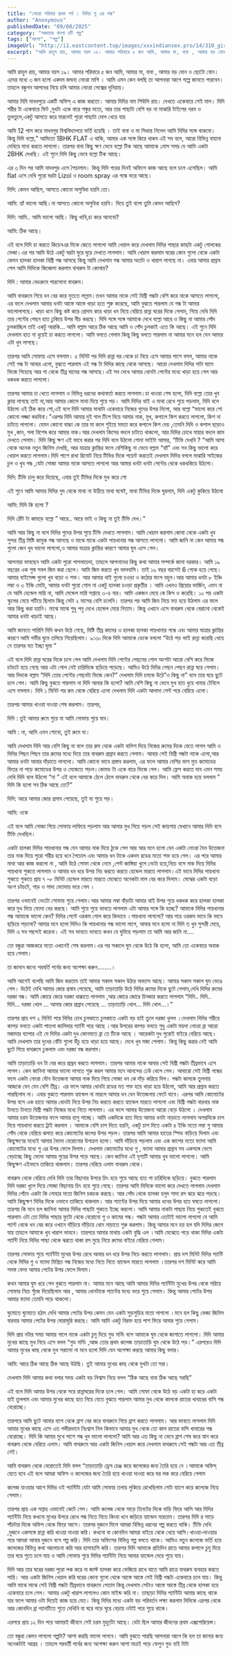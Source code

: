 ```yaml
---
title: "নোংরা পরিবার প্রথম পর্ব : দিদির গু এর গন্ধ"
author: "Anonymous"
publishedDate: "09/08/2025"
category: "অজাচার বাংলা চটি গল্প"
tags: ["বাংলা", "গল্প"]
imageUrl: "http://i1.eastcontent.top/images/xxxindiansex.pro/14/310_girlfriends.jpg"
excerpt: "আমি রাহুল রায়, আমার বয়স ১৯। আমার পরিবারে ৫ জন আমি, আমার মা, বাবা , আমার বড় বোন ও ছোটো বোন। এদের মধ্যে ৩ জন হলো একদম জঘন্য নোংরা মাগি । আমি এমন কেন বলছি তা আপনারা আগে গল্পে জানতে পারবেন। তাহলে বন্ধু..."
---
```


আমি রাহুল রায়, আমার বয়স ১৯। আমার পরিবারে ৫ জন আমি, আমার মা, বাবা , আমার বড় বোন ও ছোটো বোন। এদের মধ্যে ৩ জন হলো একদম জঘন্য নোংরা মাগি । আমি এমন কেন বলছি তা আপনারা আগে গল্পে জানতে পারবেন। তাহলে বন্ধুগন আপদের নিয়ে চলি আমার নোংরা সেক্সের দুনিয়ায়।


আমার দিদি মাধবপুরে একটি অফিস্ এ কাজ করতো। আমার দিদির নাম শিউলি রায়। দেখতে একেবারে সেই মাল। দিদি শরীর টা একেবারে ফিট ,দুধটা একে বারে শঙ্কুর মতো, আর তার পাছাটা বেশি বড় না মাঝারি টাইপের নরম ও তুলতুলে,একটু আসতে করে মারলেই পুরো পাছাটা দোল খেয়ে যায়


আমি 12 পাস করে মাধবপুর বিশ্ববিদ্যালয়ে ভর্তি হয়েছি । তাই বাবা ও মা সিধান্ত নিলেন আমি দিদির সঙ্গে থাকবো। কিন্তু দিদি বল্লো,” আমিতো 1BHK FLAT এ থাকি, আমার এক সঙ্গে কিরে থাকব এই সব বলে, আরো বিভিন্ন বাহানা দেখিয়ে মানা করতে লাগলো। তারপর বাবা কিছু ক্ষণ ভেবে বল্লো টিক আছে আমাকে ১মাস সময় দে আমি একটা 2BHK দেখছি। এই শুনে দিদি কিছু ভেবে বল্লো টিক আছে।


এর ৩ দিন পর আমি যাদবপুর এসে পৈচালাম। কিন্তু দিদি পরের দিনই অফিসে কাজ আছে বলে চলে এসেছিল। আমি flat এসে দেখি পুরো ঘরটা Lizol ও room spray এর গন্ধে ভরে আছে।

দিদি: কেমন আছিস, আসতে কোনো অসুবিধা হয়নি তো।

আমি: হ্যাঁ ভালো আছি।না আসতে কোনো অসুবিধা হয়নি। দিয়ে তুই বলো তুমি কেমন আছিস?

দিদি: আমি.. আমি ভালো আছি। কিছু খাবি,চা করে আনবো?

আমি: ঠিক আছে।

এই বলে দিদি চা করতে কিচেনএর দিকে জেতে লাগলো আমি খেয়াল করে দেখলাম দিদির পাছার কাছটা একটু গোলকের ভেজা।এর পর আমি উঠে একটু ঘরটা ঘুরে ঘুরে দেখতে লাগলাম। আমি খেয়াল করলাম ঘরের কোন গুলো থেকে একটা কেমন হালকা হালকা বিশ্রী গন্ধ আসছে কিন্তু আমি দেখলাম গন্ধ আমার অতটা ও খারাপ লাগছে না। এবার আমার প্রস্রাব পেল আমি দিদিকে জিজ্ঞেসা করলাম বাথরুম টা কোথায়?

দিদি : আমার বেডরুমে পারসোনা বাথরুম।

আমি বাথরুমে গিয়ে ধন বের করে মুততে লাগ্লাম।তখন আমার নাকে সেই বিশ্রী গন্ধটা বেশি করে নাকে আসতে লাগলো, এর ফলে দেখলাম আমার ধনটা আস্তে আস্তে খাড়া হতে শুরু করেছে, আমি বুঝতে পারলাম যে গন্ধ টা আমার ভালোলাগছে। খাড়া ধনে কিছু কষ্ট করে প্রেসাব করে খাড়া ধন নিয়ে বেরিয়ে রান্না ঘরের দিকে গেলাম, গিয়ে দেখি দিদি তার পেন্টের পেছন হাত ঢুকিয়ে উপর নীচ করছে। দিদি সঙ্গে সঙ্গে আমাকে দেখে বল্লো আরে ও কিছু না আমার পোঁদ চুলকাচ্ছিল তাই একটু আরকি… আমি বল্লাম আরে ঠিক আছে আমি ও পোঁদ চুলকাই এতে কি আছে। এই শুনে দিদি দেখলাম হাত না ধুয়েই চা করতে লাগলো। আমি বলতে গেলাম কিন্তু কিছু বলতে পারলাম না আমার মনে হল যেন আমার এটা খুব লাগছে।

তারপর আমি সোফায় এসে বসলাম। ৫ মিনিট পর দিদি রান্না ঘর থেকে চা নিয়ে এসে আমার পাশে বসল, আমার নাকে সেই গন্ধ টা আবার এলো, বুঝতে পারলাম এই গন্ধ টা দিদির কাছে থেকে আসছে। আরো দেখলাম দিদির গাটা ঘামে ভিজে গিয়েছে আর গা থেকে তীব্র ঘামের গন্ধ আসছে।এই সব দেখে আমার ধোনটা পেন্টের মধ্যে খাড়া হয়ে গেল আর ধকধক করতে লাগলো।

তারপর আমার চা খেতে লাগলাম ও বিভিন্ন ধরনের কথাবার্তা করতে লাগলাম।চা খাওয়া শেষ হলো, দিদি বল্লো তোর খুব ক্লান্ত লাগছে তাই না,আয় আমার কোলে মাথা দিয়ে শুয়ে পড়। আমি দিদির থাই এ মাথা রেখে শুয়ে পড়লাম, দিদি বলে উঠলো এই ঠিক করে শো,এই বলে দিদি আমার মাথাটা একেবারে নিজের গুদের উপর নিলো, আর বল্লো “ভালো করে শো কোনো লজ্জা করবিনা।”এরপর দিদি আমার দুই গাল টিপে দিয়ে আমার নাক, মুখ, কপালে কিশ করতে লাগলো, কিশ না চাটতে লাগলো। যেমন কোনো বাচ্চা কে তার মা কলে শুইয়ে মমতা করে কপালে কিশ দেয় ,তেমনি দিদি ও কপাল ছাড়াও মুখ ,কান, গলা বিশেষ করে আমার নাক।আর দেখলাম কিসের বদলে চাটতে থাকলো, আর দিদির চোখে মায়ার বদলে কাম দেখতে পেলাম। দিদি কিছু ক্ষণ এই ভাবে করার পর দিদি বলে উঠলো শোনা ভাইটা আমার, “টিভি দেখবি ? “আমি আসা থেকে অনেক নতুন জিনিস দেখছি, আর যাত্রার ক্লান্তির ফলে বেশিকিছু না ভেবে বল্লাম “হ্যাঁ” এবং সব কিছু ভালো করে খেয়াল করতে লাগলাম।দিদি পাশে রাখা রিমোট নিয়ে টিভির দিকে পয়েন্ট করতেই দেখলাম দিদির বগলে মাঝারি সাইজের চুল ও খুব গন্ধ ,যেটা সোজা আমার নাকে আসতে লাগলো আর আমার ধনটা ধনটা পেন্টের থেকে ধকধকিয়ে উঠলো।

দিদি: টিভি চালু করে দিয়েছে, এবার তুই টিভির দিকে মুখ করে শো

এই শুনে আমি আমার দিদির গুদ থেকে মাথা না উঠিয়ে মাথা ঘষেই, মাথা টিভির দিকে ঘুরলাম, দিদি একটু কুকিয়ে উঠলো

আমি: দিদি কি হলো ?

দিদি ঠোঁট টা কামড়ে বল্লো ” আরে.. আরে ভাই ও কিছু না তুই টিভি দেখ।”

আমি আর কিছু না বলে দিদির গুদের উপর শুয়ে টিভি দেখতে লাগলাম। আমি খেয়াল করলাম কোথা থেকে একটা খুব সুন্দর তীব্র মিষ্টি কামুক গন্ধ আসছে ও মাঝে মাঝে একটা পায়খানার গন্ধ আসতে লাগলো। আমি জানি না কেন আমার গন্ধ গুলো জেন খুব ভালো লাগলো,ও আমার যাত্রার ক্লান্তির কারণে আমার ঘুম এসে গেল।


আপনারা ভাবছেন আমি একটা পুরো পাগলাচেদা, তাহলে আপনাদের কিছু কথা আমার সম্পর্কে জানা দরকার। আমি ১৯ বছরের এক শুস্ত সবল জিম করা ছেলে। আমি জিম করতে খুব ভালবাসি। তাই ১৯ বছর বয়সেই 6 প্যেক হয়ে গেছে। আমার বাইসেপ্স গুলো খুব বড়ো ও শক্ত। আর আমার থাই গুলো চওড়া ও কঠোর মাংস বহুল।আর আমার ধনটা ৮ ইঞ্চি লম্বা ও ৩ ইঞ্চি মোটা, আমার ধনটা পুরো গোল না একটু হালকা চওড়া প্রকৃতীর । আমি এখনও প্রিয়োর‌ ভার্জিন, এমন না যে আমি হেন্ডেল মারি না, আমি মেন্ডেল মারি সপ্তাহে ৩-৪ বার। আমি একজন মেয়ে কে কিস ও করেছি। ১০ পর একটা স্কুলের মেয়ে পটিয়ে ছিলাম কিন্তু সেটা ২ মাসের বেশি চলেনি। তারপর পর আমি জিম নিয়ে মত্ত হয়ে উঠলাম এর ফলে আর কিছু করা হয়নি। মাঝে মাঝে শুধু পনু দেখে হেন্ডেল মেরে নিতাম। কিন্তু এখানে এসে বাথরুম থেকে বেরানো থেকেই আমার ধনটা খাড়াই আছে।

আমি জানতে পারিনি দিদি কখন উঠে গেছে, মিষ্টি তীব্র কামের ও হালকা হালকা পায়খানার গন্ধে এবং আমার যাত্রার ক্লান্তির কারণে আমি গভীর ঘুমে তলিয়ে গিয়েছিলাম। ৯:৩০ দিকে দিদি আমাকে ডেকে বললো “উঠে পড় ভাই রান্না করেছি খেয়ে নে তারপর যত ইচ্ছা ঘুমা ”

এই বলে দিদি রান্না ঘরের দিকে চলে গেল আমি দেখলাম দিদি পেন্টের পেছনের গোল অংশটা আরো বেশি করে ভিজে চটচটে হয়ে গেছে আর এটা গোল নেই চারিদিকে ছড়িয়ে পড়েছে। আমিও উঠে দিদির পেছন পেছন রান্না ঘরে গেলাম। আর দিদকে বল্লাম “দিদি তোর পেন্টের পেছনটা ভিজে কেন?” দেখলাম দিদি চমকে উঠে”ও কিছু না” বলে তার ঘরে ছুটে চলে গেল। আমি কিছু বুঝতে পারলাম না দিদি আবার কি হলো? আমি বেশি কিছু না ভেবে মুখ হাত ধুয়ে খাবার টেবিলে এসে বসলাম। দিদি ১ মিনিট পর রুম থেকে বেরিয়ে এলো দেখলাম দিদি একটা আলাদা পেন্ট পরে বেরিয়ে এলো।

তারপর আমার খাওয়া দাওয়া শেষ করলাম। তারপর,

দিদি : তুই আমার রুমে শুয়ে যা আমি সোফায় শুয়ে যাব।

আমি : না, আমি এমন শোবো, তুই রুমে যা।

আমি দেখলাম দিদি আর বেশি কিছু না বলে তার রুম থেকে একটা বালিশ দিয়ে নিজের রুমের দিকে যেতে লাগল আমি ও দিদির পিছন পিছন তার রুমের মধ্যে দিয়ে তার বাথরুম প্রস্রাব করতে গেলাম। আবার সেই বিশ্রী গন্ধটা নাকে এলো,আর আমার ধনটা আবার দাঁড়াতে লাগলো। আমি কোনো ভাবে প্রস্তাব করলাম, এর ফলে আমার বেশির ভাগ মুত কমোডের ভিতর না পড়ে কমোডের উপর ও মেজেতে পড়ল।কোমড টা একে বারে ভিজে গেল। আমি ফ্লেস করতে যাব এমন সময় দেখি দিদি বলে উঠলো “না ” এই বলে আমাকে ঠেলে ঠেলে বাথরুম থেকে বের করে দিল। আমি অবাক হয়ে বললাম ” দিদি কি হলো সব ঠিক আছে তো?”

দিদি: আরে আমার জোর প্রসাব পেয়েছে, তুই যা শুয়ে পড়।

আমি: ওকে

এই বলে আমি সোজা গিয়ে সোফায় লাফিয়ে পড়লাম আর আমার মুখ গিয়ে পড়ল সেই জায়গায় যেখানে আমার দিদি বসে টিভি দেখছিল।

একটা হালকা দিদির পায়খানার গন্ধ যেন আমার নাক দিয়ে ঠুকে গেল আর আর মনে হলো যেন একটা নোংরা যৈন উত্তেজনা তার নাক দিয়ে পুরো শরীর হয়ে ধনে পৈচোল এবং আমার ধন টাকে একদম রডের মতো শক্ত হয়ে গেল। এর পরে আমার মাথা আর কাজ করলো না , আমি উঠে সোফা থেকে নেমে ,পেন্ট জাঙ্গিয়া খুলে নেংটা হয়ে,নিচে বসে নাক দিয়ে দিদির পায়খানা শুকতে লাগলাম ও আমার ধন ধরে উপর নিচ করতে করতে হেন্ডেল মারতে লাগলাম।এই ভাবে দিদির পায়খানা শুকতে শুকতে প্রায় ৭ -৮ মিনিট হেন্ডেল মারতে মারতে মেঝেতে অনেকটা মাল বের করে দিলাম। মেঝের একটা বড়ো অংশ চটচটে, গাড় ও সাদা ফ্যোদায় ভরে গেল ।


তারপর ওভাবেই নেংটো সোফায় শুয়ে গেলাম।আর আমার লম্বা বাঁড়াটা আমার থাই উপর শুয়ে ধকধক করে হালকা হালকা করে মুখ দিয়ে ফ্যেদা বের করছে। আমি শুয়ে শুয়ে ভাবতে লাগলাম এটা আমার সঙ্গে কি হচ্ছে? আমাকে দিদির পায়খানার গন্ধ আমাকে ভালো কেন? দিদির পেন্টে ওরকম গোল করে কিভাবে ।পায়খানা লাগলো? আর পরে ওরকম ভাবে কি ভাবে ছড়িয়ে পড়লো? আমার মনে হলো দিদিও কি পায়খানার গন্ধ ভালো লাগে, আবার মনে হলো না দিদি ত খুব সুন্দরী মেয়ে, দিদি এ সব পছন্দই করেনা। এই সব ভাবতে ভাবতে কখন যে ঘুমিয়ে পড়লাম তা আমি আর জানি না….

তো বন্ধুরা আজকরে মতো এখানেই শেষ করলাম।এর পর সকালে ঘুম থেকে উঠে কি হলো, আমি তো একেবারে অবাক হয়ে গেলাম।

তা জানান জন্যে পরবর্তি পর্বের জন্য অপেক্ষা করুন……..।

আমি আগেই বলেছি আমি জিম করতাম তাই আমার সকাল সকাল উঠার অভ্যাস আছে। আমার সকাল সকাল ঘুম ভেঙে গেল। উঠেই দেখি আমার জোর প্রস্বাব পেয়েছে, আমি তাড়াতাড়ি উঠে দিদির রুমের দিকে ছুটে গেলাম,দেখি দিদির রুমের দরজা বন্ধ। আমি জোরে জেরে দরজা ধাক্কাতে লাগলাম ,আর জোরে জোরে চিত্কার করতে লাগলাম “দিদি.. দিদি.. দিদি… দরজা খোল … আমার জোর প্রস্রাব পেয়েছে … তাড়াতাড়ি খোল… দিদি খোল…।”

তারপর প্রায় দশ ২ মিনিট পরে দিদির চোখ চুলকাতে চুলকাতে একটা বড় হাই তুলে দরজা খুলল ।দেখলাম দিদির শরীরে কাপড় বলতে একটা পাতলা জালিদার প্যান্টি পরে আছে ।আর উপরের কাপড় বলতে শুধু একটা ময়লা নোংরা ব্রা আরো মজাদার ব্যাপার এই যে দিদির একটা দুধ কোনমতে ব্রা তে টিকে আছে । আরেকটা দুধ পুরোই বাইরে বেরিয়ে আছে।আমি দেখলাম তার দুধের বোঁটা গুলো উঁচু হয়ে খাড়া হয়ে আছে। দেখে খুব মজা পেলাম। কিন্তু কিছু করার নেই আমি ছুটে গিয়ে বাথরুমে ঢুকলাম এবং দরজা বন্ধ করলাম।

আমি তাড়াতাড়ি ধন টা বের করে প্রস্রূব করতে লাগলাম। তারপর আমার নাকে আবার সেই বিশ্রী গন্ধটা তীব্রভাবে এসে লাগল। কেন জানিনা আমার ভালো লাগতে শুরু করল আমার মনে আনন্দের ঢেউ খেলে গেল। আবারো সেই বিশ্রী গন্ধের ফলে একটা নোংরা যৌন উত্তেজনা আমার নাক দিয়ে গিয়ে সোজা ধন কে দাঁড় করিয়ে দিল। গন্ধটা কালকে তুলনায় আজকে যেন যেন বেশি তীব্র। এর ফলে আমার ধোনটা রডের মত শক্ত হয়ে খাড়া হয়ে উঠলো, আমি আর প্রস্রাব করতে পারছিলাম না। এবার বুঝতে পারলাম হ্যান্ডেল না মারলে আমার ধন যেন উত্তেজনায় ফেটে যাবে। এরপর আমি কোমোটের উপর বসে এক হাতে আমার ধোনটা নিয়ে উপর নিচ করতে করতে হ্যান্ডেল মারতে লাগলো এবং বিশ্রী গন্ধটা বারবার নাক টানতে টানতে বিশ্রী গন্ধটা নিজের মধ্যে নিতে লাগলাম। এর ফলে আমার উত্তেজনা আরো বেড়ে উঠলো । দেখলাম আমার চরম উত্তেজনার ফলে আমার হাগু পাচ্ছে। আমি একদিকে হাত দিয়ে আমার ধনটা নাড়াতে লাগলাম অপরদিকে চাপ দিয়ে পায়খানা করতে ট্রাই করলাম । আমাকে বেশি চাপ দিতে হয়নি, একটু চাপ দিতে একটা ৪ ইঞ্চি মতো লম্বা গু আমার পোঁদ থেকে বেরিয়ে ঝলাত করে কোমোটের জলের উপর পড়ল। তারপর আমি আমার হাতের স্পিড বাড়িয়ে দিলাম এবং কিছুক্ষণের মধ্যেই আমার ফ্যৈদা বেরোনোর উপক্রম হলো। আমি দাঁড়িয়ে পড়লাম এবং এক কাপের মতো ফ্যাদা আমি কোমোটের মধ্যে গু এর উপর ফেলে দিলাম। দেখলাম কোমোটের মধ্যে গু , ফ্যাদা আমার প্রস্রাব সব একসঙ্গে ভেসে বেড়াচ্ছে কিছু ফ্যেদা আমার গুয়ের উপর পড়ে আছে। কেন জানিনা এই দৃশ্যটি আমার খুব ভালো লাগলো। আমি কিছুক্ষণ এইভাবে তাকিয়ে থাকলাম। তারপর বেরিয়ে এলাম বাথরুম থেকে।

বাথরুম থেকে বেরিয়ে দেখি দিদি তার বিছানার উপরে চিৎ হয়ে শুয়ে আছে হাত পা চারিদিকে ছড়িয়ে। বুঝতে পারলাম দিদি দরজা খুলে দিয়ে সোজা বিছানায় চিৎ হয়ে শুয়ে গেছে। তারপর আমি দিদিকে ভালো করে দেখতে লাগলাম দেখলাম দিদির পোঁদে একটা কি লোহার মতো জিনিস চকচক করছে। আর পোঁদ থেকে হালকা হলুদ সাদা রস ঝরে ঝরে পড়ছে। আমি কিছুক্ষণ দিদির দিকে ওভাবে তাকিয়ে থাকলাম। আর প্যান্টের উপর দিয়ে আমার ধনের উপর হাত ঘষতে লাগলো। তারপর কি মনে হল জানিনা আমার দিদির পাছাটা শুকতে ইচ্ছে করলো। আমি আমার নাকটা পাছায় নিয়ে শুকতেই বুঝতে পারলাম এটা তো দিদির পাছার ফুটো থেকে বেরোনো গু ও কামের গন্ধ। গন্ধটা আমার এতটাই ভালো লাগলো যে আমি প্যান্ট থেকে ধন বের করে ওখানে দাঁড়িয়ে দাঁড়িয়ে ধোন নাড়াতে শুরু করলাম। কিন্তু আমার মনে হয় হল যদি দিদির জেগে যায় তাহলে আমাকে খুব খারাপ ভাববে। তারপরে আমার মাথায় একটা বুদ্ধি এল ।আমি মেঝেতে পড়ে থাকা দিদির একটা প্যান্টি নিয়ে দিদির পাছা থেকে ঝরতে থাকা রস মুছে নিয়ে রুমের বাইরে বেরিয়ে গেলাম।

তারপর সোফায় শুয়ে প্যান্টিটা মুখের উপর রেখে আবার ধন ধরে উপর নিচে করতে লাগলাম। প্রায় দশ মিনিট দিদির প্যান্টি থেকে দিদির গু ও ফ্যাদা মিশ্রিত গন্ধ নিজের মধ্যে নিতে নিতে হ্যান্ডেল মারতে লাগলাম ।তারপর দশ মিনিট করে আমি সমস্ত ফেদা আমার পেটের উপর ফেলে দিলাম।

কখন আমার ঘুম ধরে গেল বুঝতে পারলাম না। আমার মনে আছে আমি আমার দিদির প্যান্টিটা মুখের উপর থেকে সরিয়ে সোফার নিচে গুঁজে দিয়েছিলাম আর , আমার ধোনটাকে প্যান্টের মধ্যে ভরে শুয়ে গেলাম। কিন্তু আমার পেটের উপর আমার ফ্যাদা তেমনি পড়ে থাকলো।

ঘুমোতে ঘুমোতে হঠাৎ দেখি আমার পেটের উপর কেমন যেন একটা সুড়সুড়ির মতো লাগলো ।মনে হল কিছু ভেজা জিনিস বারবার আমার পেটের উপর ঘোরাঘুরি করছে। আমি আমি একটু বিরক্ত হয়ে পাশ ফিরে আবার শুয়ে গেলাম।

দিদি প্রায় নটার সময় আমার গালে নাকে একটা চুমু দিয়ে গুড মর্নিং বলে আমাকে ঘুম থেকে জাগাতে লাগলো। দিদি আমার মুখের কাছে মুখ নিয়ে এসে বলল “গুড মর্নিং ,আজ তোর প্রথম কলেজ তাড়াতাড়ি ঘুম থেকে উঠে পড়।” এরপরেও দিদি আমার মুখের কাছ থেকে মুখ সরালো না মনে হলো দিদি যেন অপেক্ষা করছে আমার কিছু বলার।

আমি: আরে ঠিক আছে ঠিক আছে উঠছি। তুই আমার মুখের কাছ থেকে মুখটা তো সরা।

দেখলাম দিদি আমার কথা বলার সময় একটা বড় নিশ্বাস নিয়ে বলল “ঠিক আছে বাবা ঠিক আছে সরছি”

এই বলে দিদি আমার উপর থেকে সরে রান্নাঘরের দিকে চলে গেল। আমি সোফা থেকে উঠে বড় একটা হা করে একটা হাই তুললাম এবং আমার মুখের কাছে হাত নিয়ে যেতে বুঝতে পারলাম আমার মুখ থেকে কালকে রাতের খাবারের বাসি গন্ধ বেরোচ্ছে।

তারপরে আমি ছুটে আমার ব্যাগ থেকে ব্রাশ বের করে বাথরুমে গিয়ে ব্রাশ করতে লাগলাম। আর ভাবতে লাগলাম দিদি আমার মুখের কাছে এসে এত গভীরভাবে নিঃশ্বাস নিল কিভাবে আমার মুখ থেকে তো কাল রাতের বাসি খাবারের গন্ধ বেরোচ্ছে। দিদি কি আমার মুখে পাশে গন্ধ খুব ভালো লাগলো? আমি আর এত কিছু না ভেবে ব্রাশ শেষ করে স্নান করে বাথরুম থেকে বেরিয়ে এলাম। আমি বাথরুমে আর একটা জিনিস খেয়াল করে দেখলাম বাথরুমে সেই গন্ধটা আর এত তীব্র নেই।

আমি বাথরুম থেকে বেরোতেই দিদি বলল “তাড়াতাড়ি ড্রেস চেঞ্জ করে কলেজের জন্য তৈরি হয়ে নে ।আমাকে অফিস্ যেতে হবে এই বলে আমরা অফিস ও কলেজের জন্য তৈরি হয়ে খাওয়া দাওয়া করে ঘর লক করে বেরিয়ে গেলাম

কলেজ যাওয়ার আগে দিদির ওই প্যান্টিটা যেটা আমি সোফার তলায় লুকিয়ে রেখেছিলাম সেটা ব্যাগে করে কলেজে নিয়ে গেলাম।

তারপর প্রায় এক সপ্তাহ এভাবেই কেটে গেল। আমি কলেজ থেকে সাড়ে তিনটের দিকে বাড়ি ফিরে আসি আর দিদির প্যান্টিটা নিয়ে কখনো মুখের উপরে রেখে গন্ধ নিতে নিতে কিংবা ধনে জড়িয়ে হ্যান্ডেল মারতাম। তারপর দিদি র সাড়ে পাঁচটার দিকে অফিস থেকে ফিরে আসে। তারপর দুজনে মিলে আমরা বিভিন্ন ধরনের গল্প করতে থাকি। টিভি দেখি ,দুজনে একসঙ্গে রান্না করি খাওয়া দাওয়া করি। কখনো বা কোনদিন আমরা বাইরে থেকে খেয়ে আসি।খাওয়া-দাওয়ার পরে আমরা আবার দুজনে বসে গল্প করি। দিদি তার অফিসের বিভিন্ন গল্প বলতে থাকে। আমিও নতুন কলেজে ভর্তি হয়ে কলেজের বিভিন্ন কথা আলোচনা করি আর হাসাহাসি করি। তারপর দিদি আমাকে প্রতিদিন রাতে আমার কপালে চুমু দিয়ে তার ঘরে শুতে চলে যায় ও আমি সোফায় শুয়ে দিদির প্যান্টিটা নিয়ে আবার হ্যান্ডেল মেরে শুয়ে যায়।

দিদি আর তার ঘরের দরজা পুরো লক করে না জাস্ট হালকা করে ভেজিয়ে রাখে যাতে আমি রাত্রে বাথরুম ব্যবহার করতে পারি। আর একটা জিনিস খেয়াল করি ঘরের কোনা গুলো থেকে আস্তে আস্তে সেই বিশ্রী গন্ধটা একেবারে চলে যায়। কিন্তু আমি মাঝে মাঝে সেই বিশ্রী গন্ধটা তীব্রভাবে বাথরুমে পেতাম কিন্তু দেখলাম সেটাও আস্তে আস্তে তীব্র থেকে হালকা হয়ে একেবারে চলে গেল। আমার একটু খারাপ লাগলেও কোন মাইন্ড করি না। তাছাড়া দিদির প্যান্টিটা আমার কাছে থাকে যার ফলে আমার ওটা দিয়েই কাজ হয়ে যেত। কিন্তু দিদির মধ্যে একটা বড় পরিবর্তন লক্ষ্য করলাম দিদিকে এরপর থেকে আর কোনদিন ব্রা প্যানটিতে শুতে দেখিনি যা ঘরে পড়ে ঘুরে বেড়ায় ওটাই পরে শুয়ে থাকে।

এরপরে প্রায় ১২ দিন পরে আমারই জীবনে সেই চরম মুহূর্তটা আছে। যেটা ছিল আমার জীবনের প্রথম এক্সপেরিয়েন্স।

তো বন্ধুরা কেমন লাগলো গল্পটা? আশা করছি ভালো লাগবে। আমি বুঝতে পারছি আপনারা আগে কি হল তা জানার জন্য অনেকটাই আগ্রহ । তাহলে পরবর্তী পর্বের জন্য অপেক্ষা করুন আশা মাত্রই পড়ে ফেলুন গুড বাই টাটা
